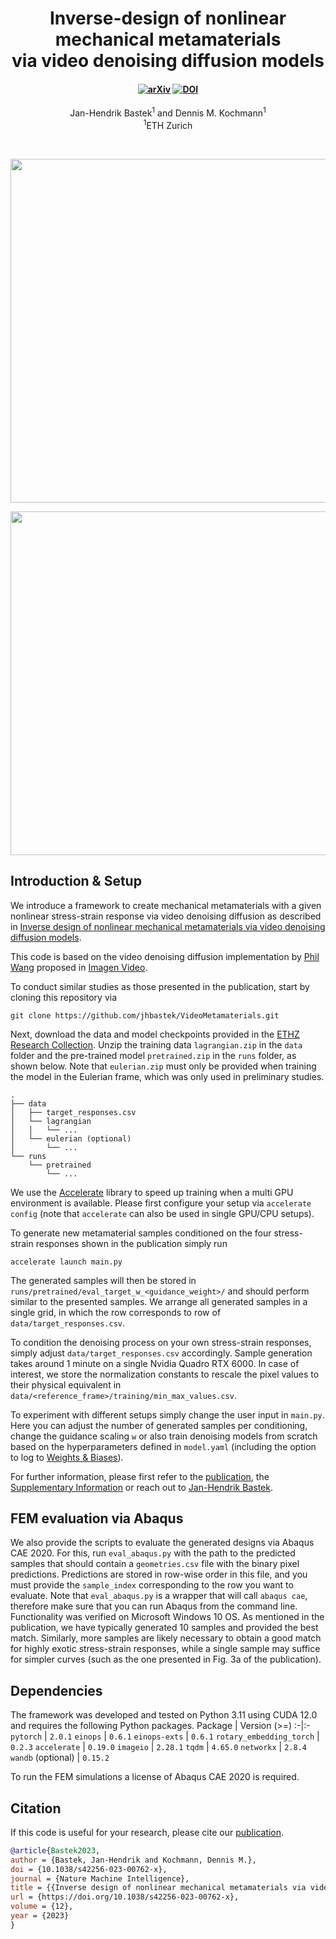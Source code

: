 <h1 align="center">Inverse-design of nonlinear mechanical metamaterials<br>via video denoising diffusion models</h1>
<h4 align="center">
<a href="https://arxiv.org/abs/2305.19836"><img src="https://img.shields.io/badge/arXiv-2305.19836-blue" alt="arXiv"></a>
<a href="https://doi.org/10.5281/zenodo.10011767"><img src="https://zenodo.org/badge/DOI/10.5281/zenodo.10011767.svg" alt="DOI"></a>  
</h4>
<div align="center">
  <span class="author-block">
    <a>Jan-Hendrik Bastek</a><sup>1</sup> and</span>
  <span class="author-block">
    <a>Dennis M. Kochmann</a><sup>1</sup></span>
</div>
<div align="center">
  <span class="author-block"><sup>1</sup>ETH Zurich</span>
</div>

$~$
<p align="center"><img src="pred_light.gif#gh-light-mode-only" width="550"\></p>
<p align="center"><img src="pred_dark.gif#gh-dark-mode-only" width="550"\></p>

## Introduction & Setup
We introduce a framework to create mechanical metamaterials with a given nonlinear stress-strain response via video denoising diffusion as described in [Inverse design of nonlinear mechanical metamaterials via video denoising diffusion models](https://www.nature.com/articles/s42256-023-00762-x).

This code is based on the video denoising diffusion implementation by [Phil Wang](https://github.com/lucidrains/imagen-pytorch) proposed in [Imagen Video](https://imagen.research.google/video/).

To conduct similar studies as those presented in the publication, start by cloning this repository via
```
git clone https://github.com/jhbastek/VideoMetamaterials.git
```

Next, download the data and model checkpoints provided in the [ETHZ Research Collection](https://doi.org/10.3929/ethz-b-000629716). Unzip the training data `lagrangian.zip` in the `data` folder and the pre-trained model `pretrained.zip` in the `runs` folder, as shown below. Note that `eulerian.zip` must only be provided when training the model in the Eulerian frame, which was only used in preliminary studies.
```
.
├── data
│   ├── target_responses.csv
│   └── lagrangian
│   │   └── ...
│   └── eulerian (optional)
│       └── ...
└── runs
    └── pretrained
        └── ...
```

We use the [Accelerate](https://huggingface.co/docs/accelerate/index) library to speed up training when a multi GPU environment is available. Please first configure your setup via `accelerate config` (note that `accelerate` can also be used in single GPU/CPU setups).

To generate new metamaterial samples conditioned on the four stress-strain responses shown in the publication simply run
```
accelerate launch main.py
```
The generated samples will then be stored in `runs/pretrained/eval_target_w_<guidance_weight>/` and should perform similar to the presented samples. We arrange all generated samples in a single grid, in which the row corresponds to row of `data/target_responses.csv`.   

To condition the denoising process on your own stress-strain responses, simply adjust `data/target_responses.csv` accordingly. Sample generation takes around 1 minute on a single Nvidia Quadro RTX 6000. In case of interest, we store the normalization constants to rescale the pixel values to their physical equivalent in `data/<reference_frame>/training/min_max_values.csv`.

To experiment with different setups simply change the user input in `main.py`. Here you can adjust the number of generated samples per conditioning, change the guidance scaling `w` or also train denoising models from scratch based on the hyperparameters defined in `model.yaml` (including the option to log to [Weights & Biases](https://wandb.ai)).

For further information, please first refer to the [publication](https://www.nature.com/articles/s42256-023-00762-x), the [Supplementary Information](https://www.nature.com/articles/s42256-023-00762-x#Sec18) or reach out to [Jan-Hendrik Bastek](mailto:jbastek@ethz.ch).

## FEM evaluation via Abaqus

We also provide the scripts to evaluate the generated designs via Abaqus CAE 2020. For this, run `eval_abaqus.py` with the path to the predicted samples that should contain a `geometries.csv` file with the binary pixel predictions. Predictions are stored in row-wise order in this file, and you must provide the `sample_index` corresponding to the row you want to evaluate. Note that `eval_abaqus.py` is a wrapper that will call `abaqus cae`, therefore make sure that you can run Abaqus from the command line. Functionality was verified on Microsoft Windows 10 OS. As mentioned in the publication, we have typically generated 10 samples and provided the best match. Similarly, more samples are likely necessary to obtain a good match for highly exotic stress-strain responses, while a single sample may suffice for simpler curves (such as the one presented in Fig. 3a of the publication).

## Dependencies

The framework was developed and tested on Python 3.11 using CUDA 12.0 and requires the following Python packages.
Package | Version (>=)
:-|:-
`pytorch`       | `2.0.1`
`einops`        | `0.6.1`
`einops-exts`   | `0.6.1`
`rotary_embedding_torch` | `0.2.3`
`accelerate`    | `0.19.0`
`imageio`       | `2.28.1`
`tqdm`          | `4.65.0`
`networkx`          | `2.8.4`
`wandb` (optional)        | `0.15.2`

To run the FEM simulations a license of Abaqus CAE 2020 is required.

## Citation

If this code is useful for your research, please cite our [publication](https://www.nature.com/articles/s42256-023-00762-x).
```bibtex
@article{Bastek2023,
author = {Bastek, Jan-Hendrik and Kochmann, Dennis M.},
doi = {10.1038/s42256-023-00762-x},
journal = {Nature Machine Intelligence},
title = {{Inverse design of nonlinear mechanical metamaterials via video denoising diffusion models}},
url = {https://doi.org/10.1038/s42256-023-00762-x},
volume = {12},
year = {2023}
}

